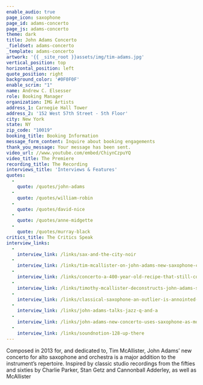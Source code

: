 ```yaml
---
enable_audio: true
page_icon: saxophone
page_id: adams-concerto
page_js: adams-concerto
theme: dark
title: John Adams Concerto
_fieldset: adams-concerto
_template: adams-concerto
artwork: '{{ _site_root }}assets/img/tim-adams.jpg'
vertical_position: top
horizontal_position: left
quote_position: right
background_color: '#0F0F0F'
enable_scrim: "1"
name: Andrew C. Elsesser
role: Booking Manager
organization: IMG Artists
address_1: Carnegie Hall Tower
address_2: '152 West 57th Street - 5th Floor'
city: New York
state: NY
zip_code: "10019"
booking_title: Booking Information
message_form_content: Inquire about booking engagements
thank_you_message: Your message has been sent.
video_url: //www.youtube.com/embed/ChiynCzpuYQ
video_title: The Premiere
recording_title: The Recording
interviews_title: 'Interviews & Features'
quotes:
  - 
    quote: /quotes/john-adams
  - 
    quote: /quotes/william-robin
  - 
    quote: /quotes/david-nice
  - 
    quote: /quotes/anne-midgette
  - 
    quote: /quotes/murray-black
critics_title: The Critics Speak
interview_links:
  - 
    interview_link: /links/sax-and-the-city-noir
  - 
    interview_link: /links/tim-mcallister-on-john-adams-new-saxophone-concerto
  - 
    interview_link: /links/concerto-a-400-year-old-recipe-that-still-cooks
  - 
    interview_link: /links/timothy-mcallister-deconstructs-john-adams-saxophone-concerto
  - 
    interview_link: /links/classical-saxophone-an-outlier-is-annointed-by-john-adams-concerto
  - 
    interview_link: /links/john-adams-talks-jazz-q-and-a
  - 
    interview_link: /links/john-adams-new-concerto-uses-saxophone-as-more-than-a-special-effect
  - 
    interview_link: /links/soundnotion-128-up-there
---
```


Composed in 2013 for, and dedicated to, Tim McAllister, John Adams’ new concerto for alto saxophone and orchestra is a major addition to the instrument’s repertoire. Inspired by classic studio recordings from the fifties and sixties by Charlie Parker, Stan Getz and Cannonball Adderley, as well as McAllister